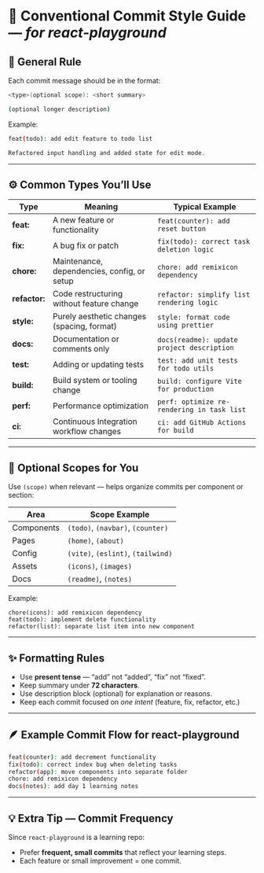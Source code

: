 # 🧭 Conventional Commit Style Guide — *for react-playground*

## 🔹 General Rule

Each commit message should be in the format:

```bash
<type>(optional scope): <short summary>

(optional longer description)
```

Example:

```bash
feat(todo): add edit feature to todo list

Refactored input handling and added state for edit mode.
```

---

## ⚙️ Common Types You’ll Use

| Type          | Meaning                                     | Typical Example                            |
| ------------- | ------------------------------------------- | ------------------------------------------ |
| **feat:**     | A new feature or functionality              | `feat(counter): add reset button`          |
| **fix:**      | A bug fix or patch                          | `fix(todo): correct task deletion logic`   |
| **chore:**    | Maintenance, dependencies, config, or setup | `chore: add remixicon dependency`          |
| **refactor:** | Code restructuring without feature change   | `refactor: simplify list rendering logic`  |
| **style:**    | Purely aesthetic changes (spacing, format)  | `style: format code using prettier`        |
| **docs:**     | Documentation or comments only              | `docs(readme): update project description` |
| **test:**     | Adding or updating tests                    | `test: add unit tests for todo utils`      |
| **build:**    | Build system or tooling change              | `build: configure Vite for production`     |
| **perf:**     | Performance optimization                    | `perf: optimize re-rendering in task list` |
| **ci:**       | Continuous Integration workflow changes     | `ci: add GitHub Actions for build`         |

---

## 🧩 Optional Scopes for You

Use `(scope)` when relevant — helps organize commits per component or section:

| Area       | Scope Example                      |
| ---------- | ---------------------------------- |
| Components | `(todo)`, `(navbar)`, `(counter)`  |
| Pages      | `(home)`, `(about)`                |
| Config     | `(vite)`, `(eslint)`, `(tailwind)` |
| Assets     | `(icons)`, `(images)`              |
| Docs       | `(readme)`, `(notes)`              |

Example:

```
chore(icons): add remixicon dependency
feat(todo): implement delete functionality
refactor(list): separate list item into new component
```

---

## ✨ Formatting Rules

* Use **present tense** — “add” not “added”, “fix” not “fixed”.
* Keep summary under **72 characters**.
* Use description block (optional) for explanation or reasons.
* Keep each commit focused on *one intent* (feature, fix, refactor, etc.)

---

## 🪶 Example Commit Flow for react-playground

```bash
feat(counter): add decrement functionality
fix(todo): correct index bug when deleting tasks
refactor(app): move components into separate folder
chore: add remixicon dependency
docs(notes): add day 1 learning notes
```

---

## 💡 Extra Tip — Commit Frequency

Since `react-playground` is a learning repo:

* Prefer **frequent, small commits** that reflect your learning steps.
* Each feature or small improvement = one commit.
